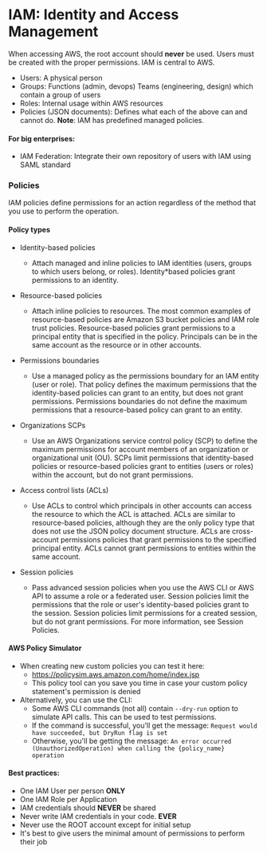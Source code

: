 # IAM: Identity and Access Management

When accessing AWS, the root account should **never** be used. Users must be created with the proper permissions. IAM is central to AWS.

* Users: A physical person
* Groups: Functions (admin, devops) Teams (engineering, design) which contain a group of users
* Roles: Internal usage within AWS resources
* Policies (JSON documents): Defines what each of the above can and cannot do. **Note**: IAM has predefined managed policies.

#### For big enterprises:

* IAM Federation: Integrate their own repository of users with IAM using SAML standard

### Policies

IAM policies define permissions for an action regardless of the method that you use to perform the operation.

#### Policy types

* Identity-based policies
  * Attach managed and inline policies to IAM identities (users, groups to which users belong, or roles). Identity*based policies grant permissions to an identity.

* Resource-based policies
  * Attach inline policies to resources. The most common examples of resource-based policies are Amazon S3 bucket policies and IAM role trust policies. Resource-based policies grant permissions to a principal entity that is specified in the policy. Principals can be in the same account as the resource or in other accounts.

* Permissions boundaries
  * Use a managed policy as the permissions boundary for an IAM entity (user or role). That policy defines the maximum permissions that the identity-based policies can grant to an entity, but does not grant permissions. Permissions boundaries do not define the maximum permissions that a resource-based policy can grant to an entity.

* Organizations SCPs
  * Use an AWS Organizations service control policy (SCP) to define the maximum permissions for account members of an organization or organizational unit (OU). SCPs limit permissions that identity-based policies or resource-based policies grant to entities (users or roles) within the account, but do not grant permissions.

* Access control lists (ACLs)
  * Use ACLs to control which principals in other accounts can access the resource to which the ACL is attached. ACLs are similar to resource-based policies, although they are the only policy type that does not use the JSON policy document structure. ACLs are cross-account permissions policies that grant permissions to the specified principal entity. ACLs cannot grant permissions to entities within the same account.

* Session policies
  * Pass advanced session policies when you use the AWS CLI or AWS API to assume a role or a federated user. Session policies limit the permissions that the role or user's identity-based policies grant to the session. Session policies limit permissions for a created session, but do not grant permissions. For more information, see Session Policies.

#### AWS Policy Simulator

* When creating new custom policies you can test it here:
  * <https://policysim.aws.amazon.com/home/index.jsp>
  * This policy tool can you save you time in case your custom policy statement's permission is denied
* Alternatively, you can use the CLI:
  * Some AWS CLI commands (not all) contain `--dry-run` option to simulate API calls. This can be used to test permissions.
  * If the command is successful, you'll get the message: `Request would have succeeded, but DryRun flag is set`
  * Otherwise, you'll be getting the message: `An error occurred (UnauthorizedOperation) when calling the {policy_name} operation`
  
#### Best practices:

* One IAM User per person **ONLY**
* One IAM Role per Application
* IAM credentials should **NEVER** be shared
* Never write IAM credentials in your code. **EVER**
* Never use the ROOT account except for initial setup
* It's best to give users the minimal amount of permissions to perform their job
